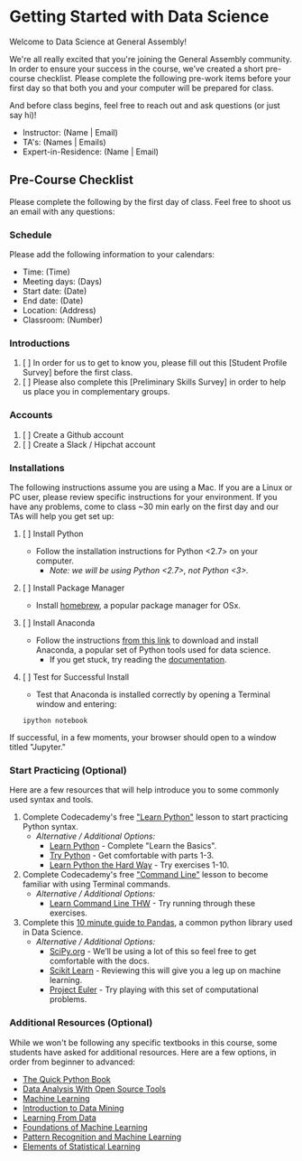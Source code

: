 # Getting Started with Data Science

Welcome to Data Science at General Assembly!

We're all really excited that you're joining the General Assembly community. In order to ensure your success in the course, we’ve created a short pre-course checklist. Please complete the following pre-work items before your first day so that both you and your computer will be prepared for class.

And before class begins, feel free to reach out and ask questions (or just say hi)!
* Instructor: (Name | Email)
* TA's: (Names | Emails)
* Expert-in-Residence: (Name | Email)

## Pre-Course Checklist
Please complete the following by the first day of class. Feel free to shoot us an email with any questions:

### Schedule
Please add the following information to your calendars:
* Time: (Time)
* Meeting days: (Days)
* Start date: (Date)
* End date: (Date)
* Location: (Address)
* Classroom: (Number)

### Introductions
1. [ ] In order for us to get to know you, please fill out this [Student Profile Survey] before the first class.
2. [ ] Please also complete this [Preliminary Skills Survey] in order to help us place you in complementary groups.

### Accounts
1. [ ] Create a Github account
2. [ ] Create a Slack / Hipchat account

### Installations
The following instructions assume you are using a Mac. If you are a Linux or PC user, please review specific instructions for your environment. If you have any problems, come to class ~30 min early on the first day and our TAs will help you get set up:

1. [ ] Install Python
    - Follow the installation instructions for Python <2.7> on your computer. 
        - *Note: we will be using Python <2.7>, not Python <3>.*
2. [ ] Install Package Manager
    - Install [homebrew](http://brew.sh/), a popular package manager for OSx.
3. [ ] Install Anaconda
    - Follow the instructions [from this link](https://www.continuum.io/downloads) to download and install Anaconda, a popular set of Python tools used for data science.
        - If you get stuck, try reading the [documentation](http://docs.continuum.io/anaconda/install.html).
4. [ ] Test for Successful Install
    - Test that Anaconda is installed correctly by opening a Terminal window and entering:

    ```ipython notebook```

If successful, in a few moments, your browser should open to a window titled "Jupyter."

### Start Practicing (Optional)
Here are a few resources that will help introduce you to some commonly used syntax and tools.

1. Complete Codecademy's free ["Learn Python"](https://www.codecademy.com/learn/python) lesson to start practicing Python syntax.
    - *Alternative / Additional Options:*
        - [Learn Python](http://www.learnpython.org) - Complete "Learn the Basics".
        - [Try Python](http://www.trypython.org) - Get comfortable with parts 1-3.
        - [Learn Python the Hard  Way](http://learnpythonthehardway.org/book/) - Try exercises 1-10.
2. Complete Codecademy's free ["Command Line"](https://www.codecademy.com/learn/learn-the-command-line) lesson to become familiar with using Terminal commands.
    - *Alternative / Additional Options:*
        - [Learn Command Line THW](http://cli.learncodethehardway.org/book/) - Try running through these exercises.
3. Complete this [10 minute guide to Pandas](http://pandas.pydata.org/pandas-docs/stable/10min.html), a common python library used in Data Science.
    - *Alternative / Additional Options:*
        - [SciPy.org](http://docs.scipy.org/doc/) - We’ll be using a lot of this so feel free to get comfortable with the docs.
        - [Scikit Learn](http://scikit-learn.org/stable/user_guide.html) - Reviewing this will give you a leg up on machine learning.
        - [Project Euler](https://projecteuler.net) - Try playing with this set of computational problems.

### Additional Resources (Optional)
While we won't be following any specific textbooks in this course, some students have asked for additional resources. Here are a few options, in order from beginner to advanced:

  * [The Quick Python Book](http://www.amazon.com/Quick-Python-Book-Second-Edition/dp/193518220X)
  * [Data Analysis With Open Source Tools](http://www.amazon.com/Data-Analysis-Open-Source-Tools/dp/0596802358)
  * [Machine Learning](http://www.amazon.com/Learning-McGraw-Hill-International-Editions-Computer/dp/0071154671)
  * [Introduction to Data Mining](http://www.amazon.com/Introduction-Data-Mining-Pang-Ning-Tan/dp/0321321367)
  * [Learning From Data](http://www.amazon.com/Learning-From-Data-Yaser-Abu-Mostafa/dp/1600490069)
  * [Foundations of Machine Learning](http://www.amazon.com/Foundations-Machine-Learning-Adaptive-Computation/dp/026201825X)
  * [Pattern Recognition and Machine Learning](http://www.amazon.com/Pattern-Recognition-Learning-Information-Statistics/dp/0387310738)
  * [Elements of Statistical Learning](http://www.amazon.com/The-Elements-Statistical-Learning-Prediction/dp/0387848576)
